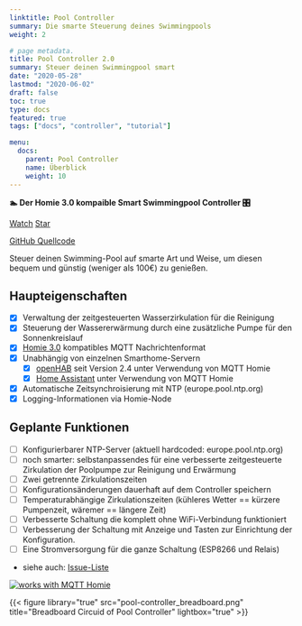 ```yaml
---
linktitle: Pool Controller
summary: Die smarte Steuerung deines Swimmingpools
weight: 2

# page metadata.
title: Pool Controller 2.0
summary: Steuer deinen Swimmingpool smart
date: "2020-05-28"
lastmod: "2020-06-02"
draft: false
toc: true
type: docs
featured: true
tags: ["docs", "controller", "tutorial"]

menu:
  docs:
    parent: Pool Controller
    name: Überblick
    weight: 10
---
```


**🏊 Der Homie 3.0 kompaible Smart Swimmingpool Controller 🎛️**

<span style="text-shadow: none;">
<a class="github-button" href="https://github.com/smart-swimmingpool/pool-controller/subscription" data-size="large" data-show-count="true" aria-label="Watch smart-swimmingpool/pool-controller on GitHub">Watch</a>
<a class="github-button" href="https://github.com/smart-swimmingpool/pool-controller" data-icon="octicon-star" data-size="large" data-show-count="true" aria-label="Star this on GitHub">Star</a><script async defer src="https://buttons.github.io/buttons.js"></script>

[GitHub Quellcode](https://github.com/smart-swimmingpool/pool-controller)
</span>

Steuer deinen Swimming-Pool auf smarte Art und Weise, um diesen bequem und günstig (weniger als 100€) zu genießen.

## Haupteigenschaften

- [x] Verwaltung der zeitgesteuerten Wasserzirkulation für die Reinigung
- [x] Steuerung der Wassererwärmung durch eine zusätzliche Pumpe für den Sonnenkreislauf
- [x] [Homie 3.0](https://homieiot.github.io/) kompatibles MQTT Nachrichtenformat
- [x] Unabhängig von einzelnen Smarthome-Servern
  - [x] [openHAB](https://www.openhab.org) seit Version 2.4 unter Verwendung von MQTT Homie
  - [x] [Home Assistant](home-assistant.io) unter Verwendung von MQTT Homie
- [x] Automatische Zeitsynchroisierung mit NTP (europe.pool.ntp.org)
- [x] Logging-Informationen via Homie-Node

## Geplante Funktionen

- [ ] Konfigurierbarer NTP-Server (aktuell hardcoded: europe.pool.ntp.org)
- [ ] noch smarter: selbstanpassendes für eine verbesserte zeitgesteuerte Zirkulation der Poolpumpe zur
      Reinigung und Erwärmung
- [ ] Zwei getrennte Zirkulationszeiten
- [ ] Konfigurationsänderungen dauerhaft auf dem Controller speichern
- [ ] Temperaturabhängige Zirkulationszeiten (kühleres Wetter == kürzere Pumpenzeit, wäremer == längere Zeit)
- [ ] Verbesserte Schaltung die komplett ohne WiFi-Verbindung funktioniert
- [ ] Verbesserung der Schaltung mit Anzeige und Tasten zur Einrichtung der Konfiguration.
- [ ] Eine Stromversorgung für die ganze Schaltung (ESP8266 und Relais)
- siehe auch: [Issue-Liste](https://github.com/smart-swimmingpool/pool-controller/issues)

[![works with MQTT Homie](https://homieiot.github.io/img/works-with-homie.svg "works with MQTT Homie")](https://homieiot.github.io/)

{{< figure library="true" src="pool-controller_breadboard.png" title="Breadboard Circuid of Pool Controller" lightbox="true" >}}
